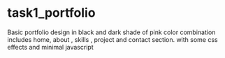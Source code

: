 # task1_portfolio
Basic portfolio design in black and dark shade of pink color combination includes home, about , skills , project and contact section. with some css effects and minimal javascript
